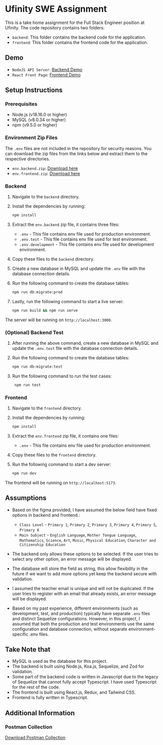 # Ufinity SWE Assignment

This is a take home assignment for the Full Stack Engineer position at Ufinity. The code repository contains two folders:

- `backend`: This folder contains the backend code for the application.
- `frontend`: This folder contains the frontend code for the application.

## Demo

- `NodeJS API Server`: [Backend Demo](https://ufinity-assignment-backend.kentng201.com/api)
- `React Front Page`: [Frontend Demo](https://ufinity-assignment.kentng201.com)

## Setup Instructions

### Prerequisites

- Node.js (v18.16.0 or higher)
- MySQL (v8.0.34 or higher)
- npm (v9.5.0 or higher)

### Environment Zip Files

The `.env` files are not included in the repository for security reasons. You can download the zip files from the links below and extract them to the respective directories.

- `env.backend.zip`: [Download here](https://drive.google.com/file/d/1nRQXynhGbeAQF2wTDM2MY2iCFiQeZiIO/view?usp=sharing)
- `env.frontend.zip`: [Download here](https://drive.google.com/file/d/1vbQYQ2VKMmWOJOBheiAWF9A5NvsKZ5Vu/view?usp=sharing)

### Backend

1. Navigate to the `backend` directory.
2. Install the dependencies by running:

   ```bash
   npm install
   ```

3. Extract the `env.backend` zip file, it contains three files:
   - `.env` - This file contains env file used for production environment.
   - `.env.test` - This file contains env file used for test environment.
   - `.env.development` - This file contains env file used for development environment.
4. Copy these files to the `backend` directory.
5. Create a new database in MySQL and update the `.env` file with the database connection details.
6. Run the following command to create the database tables:

   ```bash
   npm run db:migrate:prod
   ```

7. Lastly, run the following command to start a live server:

   ```bash
   npm run build && npm run serve
   ```

The server will be running on `http://localhost:3000`.

### (Optional) Backend Test

1. After running the above command, create a new database in MySQL and update the `.env.test` file with the database connection details.
2. Run the following command to create the database tables:

   ```bash
   npm run db:migrate:test
   ```

3. Run the following command to run the test cases:

   ```bash
    npm run test
    ```
  
### Frontend

1. Navigate to the `frontend` directory.
2. Install the dependencies by running:

   ```bash
   npm install
   ```

3. Extract the `env.frontend` zip file, it contains one files:
   - `.env` - This file contains env file used for production environment.
4. Copy these files to the `frontend` directory.
5. Run the following command to start a dev server:

   ```bash
   npm run dev
   ```

The frontend will be running on `http://localhost:5173`.

## Assumptions

- Based on the figma provided, I have assumed the below field have fixed options in backend and frontend.:
  - `Class Level` - `Primary 1`, `Primary 2`, `Primary 3`, `Primary 4`, `Primary 5`, `Primary 6`
  - `Main Subject` - `English Language`, `Mother Tongue Language`, `Mathematics`, `Science`, `Art`, `Music`, `Physical Education`, `Character and Citizenship Education`
- The backend only allows these options to be selected. If the user tries to select any other option, an error message will be displayed.
- The database will store the field as string, this allow flexibility in the future if we want to add more options yet keep the backend secure with validation.

- I assumed the teacher email is unique and will not be duplicated. If the user tries to register with an email that already exists, an error message will be displayed.

- Based on my past experience, different environments (such as development, test, and production) typically have separate `.env` files and distinct Sequelize configurations. However, in this project, I assumed that both the production and test environments use the same configuration and database connection, without separate environment-specific .env files.

## Take Note that

- MySQL is used as the database for this project.
- The backend is built using Node.js, Koa.js, Sequelize, and Zod for validation.
- Some part of the backend code is written in Javascript due to the legacy of Sequelize that cannot fully accept Typescript. I have used Typescript for the rest of the code.
- The frontend is built using React.js, Redux, and Tailwind CSS.
- Frontend is fully written in Typescript.

## Additional Information

### Postman Collection

[Download Postman Collection](/backend.postman_collection.json)
